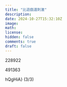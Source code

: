 ```yaml
---
title: "比遊戲還刺激"
description: 
date: 2024-10-27T15:32:10Z
image: 
math: 
license: 
hidden: false
comments: true
draft: false
---
```


228922

491363

hQgHiA} (3/3)